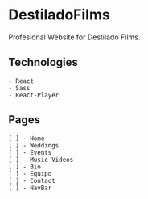 # DestiladoFilms
Profesional Website for Destilado Films.

## Technologies
    - React
    - Sass
    - React-Player


## Pages 
    [ ] - Home
    [ ] - Weddings
    [ ] - Events
    [ ] - Music Videos
    [ ] - Bio
    [ ] - Equipo
    [ ] - Contact
    [ ] - NavBar